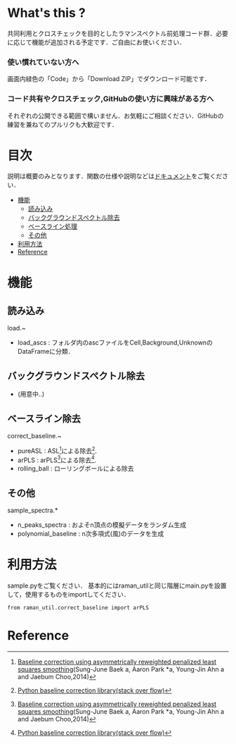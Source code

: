 # What's this ?
共同利用とクロスチェックを目的としたラマンスペクトル前処理コード群．必要に応じて機能が追加される予定です．ご自由にお使いください．

### **使い慣れていない方へ**
画面内緑色の「Code」から「Download ZIP」でダウンロード可能です．

### **コード共有やクロスチェック,GitHubの使い方に興味がある方へ**
それぞれの公開できる範囲で構いません．お気軽にご相談ください．GitHubの練習を兼ねてのプルリクも大歓迎です．

# 目次
説明は概要のみとなります．関数の仕様や説明などは[ドキュメント](https://lemniscatern.github.io/toraman/document/)をご覧ください．
- [機能](#機能)
   - [読み込み](#読み込み)
   - [バックグラウンドスペクトル除去](#バックグラウンドスペクトル除去)
   - [ベースライン処理](#ベースライン処理)
   - [その他](#その他)
- [利用方法](#利用方法)
- [Reference](#reference)


# 機能

## 読み込み
   load.~
   *  load_ascs : フォルダ内のascファイルをCell,Background,UnknownのDataFrameに分類．

## バックグラウンドスペクトル除去
   * (用意中..)

## ベースライン除去
   correct_baseline.~
   * pureASL : ASL[^1]による除去[^2].
   * arPLS : arPLS[^1]による除去[^2].
   * rolling_ball : ローリングボールによる除去

## その他
   sample_spectra.*
   * n_peaks_spectra : およそn頂点の模擬データをランダム生成
   * polynomial_baseline : n次多項式(風)のデータを生成

# 利用方法
sample.pyをご覧ください．
基本的にはraman_utilと同じ階層にmain.pyを設置して，使用するものをimportしてください．

```
from raman_util.correct_baseline import arPLS
```


# Reference
 
[^1]: [Baseline correction using asymmetrically reweighted penalized least squares smoothing](https://pubs.rsc.org/en/content/articlehtml/2015/an/c4an01061b)(Sung-June Baek a, Aaron Park *a, Young-Jin Ahn a and Jaebum Choo,2014)  
[^2]: [Python baseline correction library(stack over flow)](https://stackoverflow.com/questions/29156532/python-baseline-correction-library?answertab=createdasc#tab-top)  
[^3]: [Asymetrically reweighted penalized least squares](https://www.koreascience.or.kr/article/JAKO201913458198163.pdf)(Aa-Ron Park,Jun-Kyu Park,Dae-Young Ko,Sun-Geum Kim,Sung-June Baek,2019)
